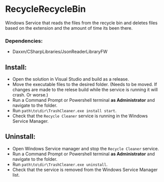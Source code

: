# RecycleRecycleBin
Windows Service that reads the files from the recycle bin and deletes files based on the extension and the amount of time its been there.

### Dependencies:
- Daxxn/CSharpLibraries/JsonReaderLibraryFW

## Install:
- Open the solution in Visual Studio and build as a release.
- Move the executable files to the desired folder. (Needs to be moved. If changes are made to the relese build while the service is running it will crash. Or worse.)
- Run a Command Prompt or Powershell terminal **as Administrator** and navigate to the folder.
- Run `path\to\dir\TrashCleaner.exe install start`.
- Check that the `Recycle Cleaner` service is running in the Windows Service Manager.

## Uninstall:
- Open Windows Service manager and stop the `Recycle Cleaner` service.
- Run a Command Prompt or Powershell terminal **as Administrator** and navigate to the folder.
- Run `path\to\dir\TrashCleaner.exe uninstall`.
- Check that the service is removed from the Windows Service Manager list.
